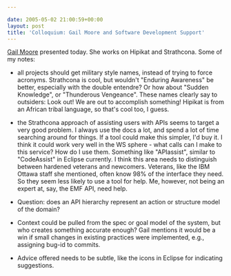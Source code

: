 ```yaml
---

date: 2005-05-02 21:00:59+00:00
layout: post
title: 'Colloquium: Gail Moore and Software Development Support'
---
```


[Gail Moore](http://www.cs.ubc.ca/labs/spl/) presented today.  She works on Hipikat and Strathcona.  Some of my notes:

- all projects should get military style names, instead of trying to force acronyms.  Strathcona is cool, but wouldn't "Enduring Awareness" be better, especially with the double entendre?  Or how about "Sudden Knowledge", or "Thunderous Vengeance".  These names clearly say to outsiders: Look out!  We are out to accomplish something!  Hipikat is from an African tribal language, so that's cool too, I guess.

- the Strathcona approach of assisting users with APIs seems to target a very good problem.  I always use the docs a lot, and spend a lot of time searching around for things.  If a tool could make this simpler, I'd buy it.  I think it could work very well in the WS sphere - what calls can I make to this service?  How do I use them.  Something like "APIassist", similar to "CodeAssist" in Eclipse currently.  I think this area needs to distinguish between hardened veterans and newcomers.  Veterans, like the IBM Ottawa staff she mentioned, often know 98% of the interface they need.  So they seem less likely to use a tool for help.  Me, however, not being an expert at, say, the EMF API, need help.

- Question: does an API hierarchy represent an action or structure model of the domain?

- Context could be pulled from the spec or goal model of the system, but who creates something accurate enough?  Gail mentions it would be a win if small changes in existing practices were implemented, e.g., assigning bug-id to commits.

- Advice offered needs to be subtle, like the  icons in Eclipse for indicating suggestions.
